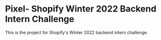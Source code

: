 # Pixel- Shopify Winter 2022 Backend Intern Challenge
This is the project for Shopify's Winter 2022 backend intern challenge. 
